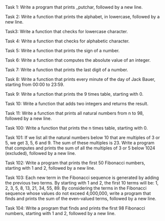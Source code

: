 Task 1: Write a program that prints _putchar, followed by a new line.

Task 2: Write a function that prints the alphabet, in lowercase, followed by a new line.

Task3: Write a function that checks for lowercase character.

Task 4: Write a function that checks for alphabetic character.

Task 5: Write a function that prints the sign of a number.

Task 6: Write a function that computes the absolute value of an integer.

Task 7: Write a function that prints the last digit of a number.

Task 8: Write a function that prints every minute of the day of Jack Bauer, starting from 00:00 to 23:59.

Task 9: Write a function that prints the 9 times table, starting with 0.

Task 10: Write a function that adds two integers and returns the result.

Task 11: Write a function that prints all natural numbers from n to 98, followed by a new line.

Task 100: Write a function that prints the n times table, starting with 0.

Task 101: If we list all the natural numbers below 10 that are multiples of 3 or 5, we get 3, 5, 6 and 9. The sum of these multiples is 23. Write a program that computes and prints the sum of all the multiples of 3 or 5 below 1024 (excluded), followed by a new line.

Task 102: Write a program that prints the first 50 Fibonacci numbers, starting with 1 and 2, followed by a new line.

Task 103: Each new term in the Fibonacci sequence is generated by adding the previous two terms. By starting with 1 and 2, the first 10 terms will be: 1, 2, 3, 5, 8, 13, 21, 34, 55, 89. By considering the terms in the Fibonacci sequence whose values do not exceed 4,000,000, write a program that finds and prints the sum of the even-valued terms, followed by a new line.

Task 104: Write a program that finds and prints the first 98 Fibonacci numbers, starting with 1 and 2, followed by a new line.
